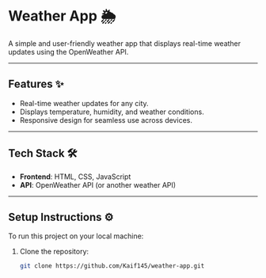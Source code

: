 # Weather App 🌦️

A simple and user-friendly weather app that displays real-time weather updates using the OpenWeather API.

---

## Features ✨
- Real-time weather updates for any city.
- Displays temperature, humidity, and weather conditions.
- Responsive design for seamless use across devices.

---

## Tech Stack 🛠️
- **Frontend**: HTML, CSS, JavaScript
- **API**: OpenWeather API (or another weather API)

---

## Setup Instructions ⚙️
To run this project on your local machine:

1. Clone the repository:
   ```bash
   git clone https://github.com/Kaif145/weather-app.git

